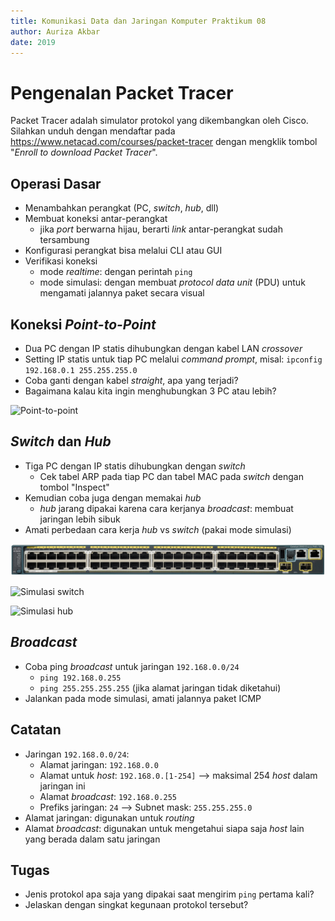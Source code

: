 ```yaml
---
title: Komunikasi Data dan Jaringan Komputer Praktikum 08
author: Auriza Akbar
date: 2019
---
```


# Pengenalan Packet Tracer

Packet Tracer adalah simulator protokol yang dikembangkan oleh Cisco.
Silahkan unduh dengan mendaftar pada <https://www.netacad.com/courses/packet-tracer>
dengan mengklik tombol "_Enroll to download Packet Tracer_".

## Operasi Dasar

- Menambahkan perangkat (PC, *switch*, *hub*, dll)
- Membuat koneksi antar-perangkat
    - jika *port* berwarna hijau, berarti *link* antar-perangkat sudah tersambung
- Konfigurasi perangkat bisa melalui CLI atau GUI
- Verifikasi koneksi
    - mode *realtime*: dengan perintah `ping`
    - mode simulasi: dengan membuat *protocol data unit* (PDU) untuk mengamati jalannya paket secara visual

## Koneksi *Point-to-Point*
- Dua PC dengan IP statis dihubungkan dengan kabel LAN *crossover*
- Setting IP statis untuk tiap PC melalui *command prompt*, misal: `ipconfig 192.168.0.1 255.255.255.0`
- Coba ganti dengan kabel *straight*, apa yang terjadi?
- Bagaimana kalau kita ingin menghubungkan 3 PC atau lebih?

![*Point-to-point*](etc/8/ptp.png)

## *Switch* dan *Hub*
- Tiga PC dengan IP statis dihubungkan dengan *switch*
    - Cek tabel ARP pada tiap PC dan tabel MAC pada *switch* dengan tombol "Inspect"
- Kemudian coba juga dengan memakai *hub*
    - *hub* jarang dipakai karena cara kerjanya *broadcast*: membuat jaringan lebih sibuk
- Amati perbedaan cara kerja *hub* vs *switch* (pakai mode simulasi)

![*Switch Cisco 2960*](etc/8/2960S-48.jpg)

![Simulasi *switch*](etc/8/switch.png)

![Simulasi *hub*](etc/8/hub.png)



## *Broadcast*
- Coba ping *broadcast* untuk jaringan `192.168.0.0/24`
    - `ping 192.168.0.255`
    - `ping 255.255.255.255` (jika alamat jaringan tidak diketahui)
- Jalankan pada mode simulasi, amati jalannya paket ICMP


## Catatan
- Jaringan `192.168.0.0/24`:
    - Alamat jaringan: `192.168.0.0`
    - Alamat untuk *host*: `192.168.0.[1-254]` --> maksimal 254 *host* dalam jaringan ini
    - Alamat *broadcast*: `192.168.0.255`
    - Prefiks jaringan: `24` --> Subnet mask: `255.255.255.0`
- Alamat jaringan: digunakan untuk *routing*
- Alamat *broadcast*: digunakan untuk mengetahui siapa saja *host* lain yang berada dalam satu jaringan

## Tugas
- Jenis protokol apa saja yang dipakai saat mengirim `ping` pertama kali?
- Jelaskan dengan singkat kegunaan protokol tersebut?

<!--
- Jawaban:
    - ARP (Address Resolution Protocol) untuk mendapatkan alamat hardware (MAC) device tujuan dari alamat IP-nya. (IP address -> MAC address).
    - Paket ping (ICMP) tidak akan dikirim sebelum alamat hardware tujuan diketahui. Setelah tahu, maka pasangan alamat IP dan MAC akan disimpan oleh device pengirim, sehingga pengiriman paket ping selanjutnya tidak perlu meminta ARP lagi.
    - ICMP (Internet Control Message Protocol) untuk mengirimkan paket ping yang berguna untuk troubleshooting jaringan.
-->
